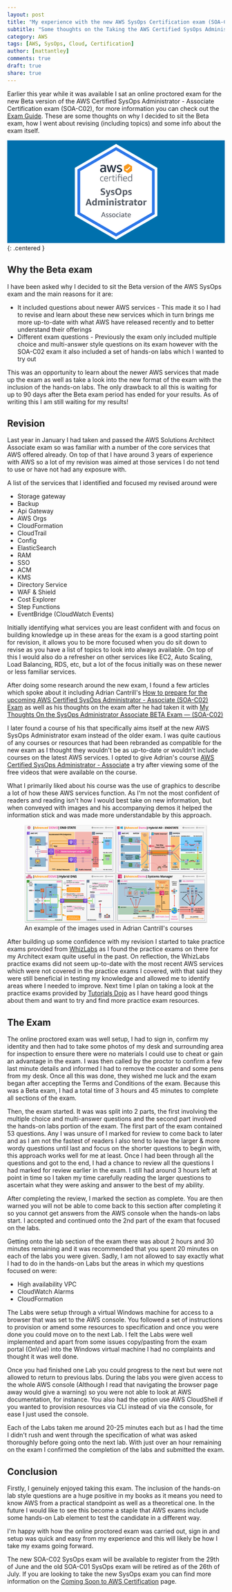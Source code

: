```yaml
---
layout: post
title: "My experience with the new AWS SysOps Certification exam (SOA-C02)"
subtitle: "Some thoughts on the Taking the AWS Certified SysOps Administrator - Associate Certification exam (SOA-C02) while it was in Beta."
category: AWS
tags: [AWS, SysOps, Cloud, Certification]
author: [mattantley]
comments: true
draft: true
share: true
---
```


Earlier this year while it was available I sat an online proctored exam for the new Beta version of the AWS Certified SysOps Administrator - Associate Certification exam (SOA-C02), for more information you can check out the [Exam Guide](https://d1.awsstatic.com/training-and-certification/docs-sysops-associate/AWS-Certified-SysOps-Administrator-Associate_Exam-Guide_C02.pdf). These are some thoughts on why I decided to sit the Beta exam, how I went about revising (including topics) and some info about the exam itself.

![AWS SysOps Certification Logo](/images/2021-05-18-AWS-SysOps-Certification/cap-aws-sysops.png){: .centered }

## Why the Beta exam

I have been asked why I decided to sit the Beta version of the AWS SysOps exam and the main reasons for it are:

- It included questions about newer AWS services - This made it so I had to revise and learn about these new services which in turn brings me more up-to-date with what AWS have released recently and to better understand their offerings
- Different exam questions - Previously the exam only included multiple choice and multi-answer style questions on its exam however with the SOA-C02 exam it also included a set of hands-on labs which I wanted to try out

This was an opportunity to learn about the newer AWS services that made up the exam as well as take a look into the new format of the exam with the inclusion of the hands-on labs. The only drawback to all this is waiting for up to 90 days after the Beta exam period has ended for your results. As of writing this I am still waiting for my results!

## Revision

Last year in January I had taken and passed the AWS Solutions Architect Associate exam so was familiar with a number of the core services that AWS offered already. On top of that I have around 3 years of experience with AWS so a lot of my revision was aimed at those services I do not tend to use or have not had any exposure with.

A list of the services that I identified and focused my revised around were

- Storage gateway
- Backup
- Api Gateway
- AWS Orgs
- CloudFormation
- CloudTrail
- Config
- ElasticSearch
- RAM
- SSO
- ACM
- KMS
- Directory Service
- WAF & Shield
- Cost Explorer
- Step Functions
- EventBridge (CloudWatch Events)

Initially identifying what services you are least confident with and focus on building knowledge up in these areas for the exam is a good starting point for revision, it allows you to be more focused when you do sit down to revise as you have a list of topics to look into always available. On top of this I would also do a refresher on other services like EC2, Auto Scaling, Load Balancing, RDS, etc, but a lot of the focus initially was on these newer or less familiar services.

After doing some research around the new exam, I found a few articles which spoke about it including Adrian Cantrill's [How to prepare for the upcoming AWS Certified SysOps Administrator - Associate (SOA-C02) Exam](https://www.linkedin.com/pulse/how-prepare-upcoming-aws-certified-sysops-associate-adrian-cantrill/) as well as his thoughts on the exam after he had taken it with [My Thoughts On the SysOps Administrator Associate BETA Exam — (SOA-C02)](https://adriancantrill.medium.com/my-thoughts-on-the-sysops-administrator-associate-beta-exam-soa-c02-db34d31d8e3)

I later found a course of his that specifically aims itself at the new AWS SysOps Administrator exam instead of the older exam. I was quite cautious of any courses or resources that had been rebranded as compatible for the new exam as I thought they wouldn't be as up-to-date or wouldn't include courses on the latest AWS services. I opted to give Adrian's course [AWS Certified SysOps Administrator - Associate](https://learn.cantrill.io/p/aws-certified-sysops-administrator-associate) a try after viewing some of the free videos that were available on the course.

What I primarily liked about his course was the use of graphics to describe a lot of how these AWS services function. As I'm not the most confident of readers and reading isn't how I would best take on new information, but when conveyed with images and his accompanying demos it helped the information stick and was made more understandable by this approach.

<figure>
  <img src="/images/2021-05-18-AWS-SysOps-Certification/adrian-cantrill-example-image.png" class="centered" alt="Adrian Cantrill SysOps Course" />
  <figcaption>An example of the images used in Adrian Cantrill's courses</figcaption>
</figure>    

After building up some confidence with my revision I started to take practice exams provided from [WhizLabs](https://www.whizlabs.com/aws-sysops-administrator-associate/) as I found the practice exams on there for my Architect exam quite useful in the past. On reflection, the WhizLabs practice exams did not seem up-to-date with the most recent AWS services which were not covered in the practice exams I covered, with that said they were still beneficial in testing my knowledge and allowed me to identify areas where I needed to improve. Next time I plan on taking a look at the practice exams provided by [Tutorials Dojo](https://tutorialsdojo.com/) as I have heard good things about them and want to try and find more practice exam resources.

## The Exam

The online proctored exam was well setup, I had to sign in, confirm my identity and then had to take some photos of my desk and surrounding area for inspection to ensure there were no materials I could use to cheat or gain an advantage in the exam. I was then called by the proctor to confirm a few last minute details and informed I had to remove the coaster and some pens from my desk. Once all this was done, they wished me luck and the exam began after accepting the Terms and Conditions of the exam. Because this was a Beta exam, I had a total time of 3 hours and 45 minutes to complete all sections of the exam.

Then, the exam started. It was was split into 2 parts, the first involving the multiple choice and multi-answer questions and the second part involved the hands-on labs portion of the exam. The first part of the exam contained 53 questions. Any I was unsure of I marked for review to come back to later and as I am not the fastest of readers I also tend to leave the larger & more wordy questions until last and focus on the shorter questions to begin with, this approach works well for me at least. Once I had been through all the questions and got to the end, I had a chance to review all the questions I had marked for review earlier in the exam. I still had around 3 hours left at point in time so I taken my time carefully reading the larger questions to ascertain what they were asking and answer to the best of my ability.

After completing the review, I marked the section as complete. You are then warned you will not be able to come back to this section after completing it so you cannot get answers from the AWS console when the hands-on labs start. I accepted and continued onto the 2nd part of the exam that focused on the labs.

Getting onto the lab section of the exam there was about 2 hours and 30 minutes remaining and it was recommended that you spent 20 minutes on each of the labs you were given. Sadly, I am not allowed to say exactly what I had to do in the hands-on Labs but the areas in which my questions focused on were:

- High availability VPC
- CloudWatch Alarms
- CloudFormation

The Labs were setup through a virtual Windows machine for access to a browser that was set to the AWS console. You followed a set of instructions to provision or amend some resources to specification and once you were done you could move on to the next Lab. I felt the Labs were well implemented and apart from some issues copy/pasting from the exam portal (OnVue) into the Windows virtual machine I had no complaints and thought it was well done.

Once you had finished one Lab you could progress to the next but were not allowed to return to previous labs. During the labs you were given access to the whole AWS console (Although I read that navigating the browser page away would give a warning) so you were not able to look at AWS documentation, for instance. You also had the option use AWS CloudShell if you wanted to provision resources via CLI instead of via the console, for ease I just used the console.

Each of the Labs taken me around 20-25 minutes each but as I had the time I didn't rush and went through the specification of what was asked thoroughly before going onto the next lab. With just over an hour remaining on the exam I confirmed the completion of the labs and submitted the exam.

## Conclusion

Firstly, I genuinely enjoyed taking this exam. The inclusion of the hands-on lab style questions are a huge positive in my books as it means you need to know AWS from a practical standpoint as well as a theoretical one. In the future I would like to see this become a staple that AWS exams include some hands-on Lab element to test the candidate in a different way.

I'm happy with how the online proctored exam was carried out, sign in and setup was quick and easy from my experience and this will likely be how I take my exams going forward.

The new SOA-C02 SysOps exam will be available to register from the 29th of June and the old SOA-C01 SysOps exam will be retired as of the 26th of July. If you are looking to take the new SysOps exam you can find more information on the [Coming Soon to AWS Certification](https://aws.amazon.com/certification/coming-soon/) page.
